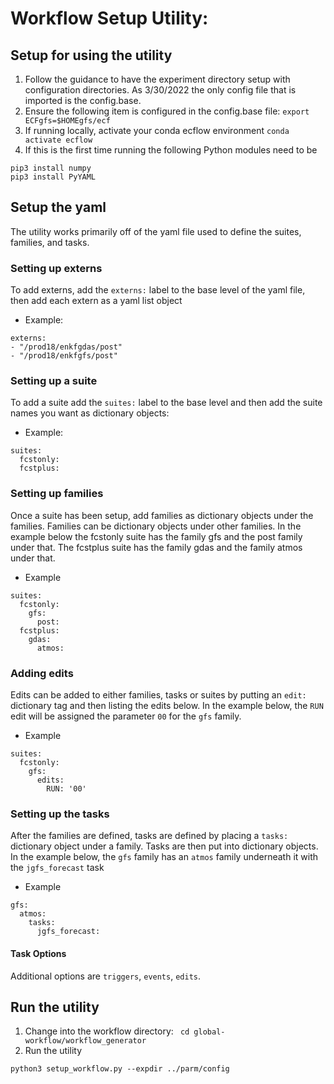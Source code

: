 # Workflow Setup Utility:

## Setup for using the utility
1. Follow the guidance to have the experiment directory setup with configuration directories.
As 3/30/2022 the only config file that is imported is the config.base.
1. Ensure the following item is configured in the config.base file:
`export ECFgfs=$HOMEgfs/ecf`
1. If running locally, activate your conda ecflow environment
`conda activate ecflow`
1. If this is the first time running the following Python modules need to be
```
pip3 install numpy
pip3 install PyYAML
```

## Setup the yaml
The utility works primarily off of the yaml file used to define the suites,
families, and tasks.

### Setting up externs
To add externs, add the `externs:` label to the base level of the yaml file,
then add each extern as a yaml list object
* Example:

```
externs:
- "/prod18/enkfgdas/post"
- "/prod18/enkfgfs/post"
```

### Setting up a suite
To add a suite add the `suites:` label to the base level and then add the suite
names you want as dictionary objects:
* Example:

```
suites:
  fcstonly:
  fcstplus:
```

### Setting up families
Once a suite has been setup, add families as dictionary objects under the families.
Families can be dictionary objects under other families. In the example below the
fcstonly suite has the family gfs and the post family under that. The fcstplus
suite has the family gdas and the family atmos under that.
* Example

```
suites:
  fcstonly:
    gfs:
      post:
  fcstplus:
    gdas:
      atmos:
```

### Adding edits
Edits can be added to either families, tasks or suites by putting an `edit:`
dictionary tag and then listing the edits below. In the example below, the `RUN`
edit will be assigned the parameter `00` for the `gfs` family.
* Example

```
suites:
  fcstonly:
    gfs:
      edits:
        RUN: '00'
```

### Setting up the tasks
After the families are defined, tasks are defined by placing a `tasks:` dictionary
object under a family. Tasks are then put into dictionary objects. In the example below, the `gfs` family has an `atmos` family underneath it
with the `jgfs_forecast` task  
* Example

```
gfs:
  atmos:
    tasks:
      jgfs_forecast:
```

#### Task Options
Additional options are `triggers`, `events`, `edits`.

## Run the utility
1. Change into the workflow directory:
` cd global-workflow/workflow_generator`
1. Run the utility
```
python3 setup_workflow.py --expdir ../parm/config
```
